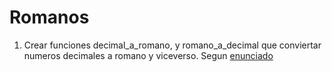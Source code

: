 # Romanos

1. Crear funciones decimal_a_romano, y romano_a_decimal que conviertar numeros decimales a romano y viceverso. Segun [enunciado](https://docs.google.com/document/d/1Up3_t1gnvUVoAoaA178Ac28DN0WG32r1xXdVLx1Vc8s/edit)